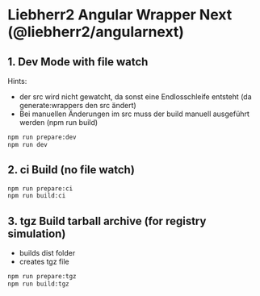 # Liebherr2 Angular Wrapper Next (@liebherr2/angularnext)

## 1. Dev Mode with file watch

Hints:

- der src wird nicht gewatcht, da sonst eine Endlosschleife entsteht (da generate:wrappers den src ändert)
- Bei manuellen Änderungen im src muss der build manuell ausgeführt werden (npm run build)

```bash
npm run prepare:dev
npm run dev
```

## 2. ci Build (no file watch)

```bash
npm run prepare:ci
npm run build:ci
```

## 3. tgz Build tarball archive (for registry simulation)

- builds dist folder
- creates tgz file

```bash
npm run prepare:tgz
npm run build:tgz
```
